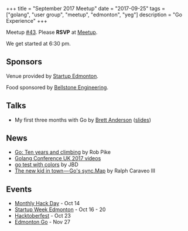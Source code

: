 +++
title = "September 2017 Meetup"
date = "2017-09-25"
tags = ["golang", "user group", "meetup", "edmonton", "yeg"]
description = "Go Experience"
+++

Meetup [#43](https://github.com/edmontongo/presentations/issues/70). Please **RSVP** at [Meetup](https://www.meetup.com/startupedmonton/events/242022549/).

We get started at 6:30 pm.

## Sponsors 

Venue provided by [Startup Edmonton](https://www.startupedmonton.com/).

Food sponsored by [Bellstone Engineering](https://bellstone.ca/). 

## Talks

* My first three months with Go by [Brett Anderson](https://github.com/Brett-A-T-Anderson) ([slides](https://www.slideshare.net/secret/vF8kG018yz3MlC))

## News

* [Go: Ten years and climbing](https://commandcenter.blogspot.ca/2017/09/go-ten-years-and-climbing.html) by Rob Pike
* [Golang Conference UK 2017 videos](https://www.youtube.com/playlist?list=PLDWZ5uzn69eyM81omhIZLzvRhTOXvpeX9#golanguk2017)
* [go test with colors](https://github.com/rakyll/gotest) by JBD
* [The new kid in town — Go's sync.Map](https://medium.com/@deckarep/the-new-kid-in-town-gos-sync-map-de24a6bf7c2c) by Ralph Caraveo III

## Events

* [Monthly Hack Day](https://www.meetup.com/startupedmonton/events/242651392/) - Oct 14
* [Startup Week Edmonton](http://www.edmontonstartupweek.com/2017/) - Oct 16 - 20
* [Hacktoberfest](https://www.eventbrite.ca/e/hacktoberfest-edmonton-tickets-38871563894) - Oct 23
* [Edmonton Go](https://www.meetup.com/startupedmonton/events/244119726/) - Nov 27
